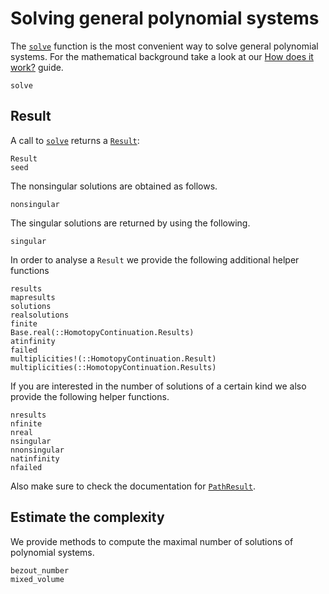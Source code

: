 # Solving general polynomial systems

The [`solve`](@ref) function is the most convenient way to solve general polynomial systems.
For the mathematical background take a look at our [How does it work?](https://www.juliahomotopycontinuation.org/guides/how-does-it-work/) guide.

```@docs
solve
```

## Result

A call to [`solve`](@ref) returns a [`Result`](@ref):
```@docs
Result
seed
```

The nonsingular solutions are obtained as follows.
```@docs
nonsingular
```

The singular solutions are returned by using the following.
```@docs
singular
```

In order to analyse a `Result` we provide the following additional helper functions
```@docs
results
mapresults
solutions
realsolutions
finite
Base.real(::HomotopyContinuation.Results)
atinfinity
failed
multiplicities!(::HomotopyContinuation.Result)
multiplicities(::HomotopyContinuation.Results)
```

If you are interested in the number of solutions of a certain kind we
also provide the following helper functions.
```@docs
nresults
nfinite
nreal
nsingular
nnonsingular
natinfinity
nfailed
```

Also make sure to check the documentation for [`PathResult`](@ref).

## Estimate the complexity
We provide methods to compute the maximal number of solutions of polynomial systems.
```@docs
bezout_number
mixed_volume
```
